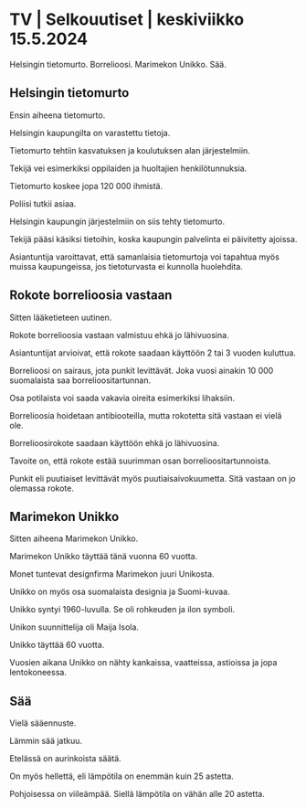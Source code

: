 # TV \| Selkouutiset \| keskiviikko 15.5.2024

Helsingin tietomurto. Borrelioosi. Marimekon Unikko. Sää.

## Helsingin tietomurto

Ensin aiheena tietomurto.

Helsingin kaupungilta on varastettu tietoja.

Tietomurto tehtiin kasvatuksen ja koulutuksen alan järjestelmiin.

Tekijä vei esimerkiksi oppilaiden ja huoltajien henkilötunnuksia.

Tietomurto koskee jopa 120 000 ihmistä.

Poliisi tutkii asiaa.

Helsingin kaupungin järjestelmiin on siis tehty tietomurto.

Tekijä pääsi käsiksi tietoihin, koska kaupungin palvelinta ei päivitetty ajoissa.

Asiantuntija varoittavat, että samanlaisia tietomurtoja voi tapahtua myös muissa kaupungeissa, jos tietoturvasta ei kunnolla huolehdita.

## Rokote borrelioosia vastaan

Sitten lääketieteen uutinen.

Rokote borrelioosia vastaan valmistuu ehkä jo lähivuosina.

Asiantuntijat arvioivat, että rokote saadaan käyttöön 2 tai 3 vuoden kuluttua.

Borrelioosi on sairaus, jota punkit levittävät. Joka vuosi ainakin 10 000 suomalaista saa borrelioositartunnan.

Osa potilaista voi saada vakavia oireita esimerkiksi lihaksiin.

Borrelioosia hoidetaan antibiooteilla, mutta rokotetta sitä vastaan ei vielä ole.

Borrelioosirokote saadaan käyttöön ehkä jo lähivuosina.

Tavoite on, että rokote estää suurimman osan borrelioositartunnoista.

Punkit eli puutiaiset levittävät myös puutiaisaivokuumetta. Sitä vastaan on jo olemassa rokote.

## Marimekon Unikko

Sitten aiheena Marimekon Unikko.

Marimekon Unikko täyttää tänä vuonna 60 vuotta.

Monet tuntevat designfirma Marimekon juuri Unikosta.

Unikko on myös osa suomalaista designia ja Suomi-kuvaa.

Unikko syntyi 1960-luvulla. Se oli rohkeuden ja ilon symboli.

Unikon suunnittelija oli Maija Isola.

Unikko täyttää 60 vuotta.

Vuosien aikana Unikko on nähty kankaissa, vaatteissa, astioissa ja jopa lentokoneessa.

## Sää

Vielä sääennuste.

Lämmin sää jatkuu.

Etelässä on aurinkoista säätä.

On myös hellettä, eli lämpötila on enemmän kuin 25 astetta.

Pohjoisessa on viileämpää. Siellä lämpötila on vähän alle 20 astetta.


